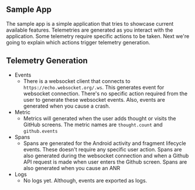 ## Sample App

The sample app is a simple application that tries to showcase current available features. Telemetries are generated
as you interact with the application. Some telemetry require specific actions to be taken. Next we're
going to explain which actions trigger telemetry generation.

## Telemetry Generation
- Events
  - There is a websocket client that connects to `https://echo.websocket.org/.ws`. This generates
  event for websocket connection. There's no specific action required from the user to generate these
  websocket events. Also, events are generated when you cause a crash.
- Metric
  - Metrics will generated when the user adds thought or visits the GitHub screens. The metric names
  are `thought.count` and `github.events`
- Spans
  - Spans are generated for the Android activity and fragment lifecycle events. These doesn't require
  any specific user action. Spans are also generated during the websocket connection and when a Github
  API request is made when user enters the Github screen. Spans are also generated when you cause an ANR
- Logs
  - No logs yet. Although, events are exported as logs.
